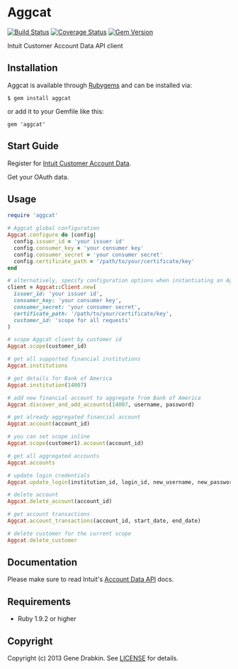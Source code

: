 # Aggcat
[![Build Status](https://travis-ci.org/cloocher/aggcat.png)](https://travis-ci.org/cloocher/aggcat)
[![Coverage Status](https://coveralls.io/repos/cloocher/aggcat/badge.png?branch=master)](https://coveralls.io/r/cloocher/aggcat)
[![Gem Version](https://badge.fury.io/rb/aggcat.png)](http://badge.fury.io/rb/aggcat)

  Intuit Customer Account Data API client

## Installation

Aggcat is available through [Rubygems](http://rubygems.org/gems/aggcat) and can be installed via:

```
$ gem install aggcat
```

or add it to your Gemfile like this:

```
gem 'aggcat'
```

## Start Guide

Register for [Intuit Customer Account Data](http://developer.intuit.com/agg-cat/index.html).

Get your OAuth data.

## Usage

```ruby
require 'aggcat'

# Aggcat global configuration
Aggcat.configure do |config|
  config.issuer_id = 'your issuer id'
  config.consumer_key = 'your consumer key'
  config.consumer_secret = 'your consumer secret'
  config.certificate_path = '/path/to/your/certificate/key'
end

# alternatively, specify configuration options when instantiating an Aggcat::Client
client = Aggcat::Client.new(
  issuer_id: 'your issuer id',
  consumer_key: 'your consumer key',
  consumer_secret: 'your consumer secret',
  certificate_path: '/path/to/your/certificate/key',
  customer_id: 'scope for all requests'
)

# scope Aggcat client by customer id
Aggcat.scope(customer_id)

# get all supported financial institutions
Aggcat.institutions

# get details for Bank of America
Aggcat.institution(14007)

# add new financial account to aggregate from Bank of America
Aggcat.discover_and_add_accounts(14007, username, password)

# get already aggregated financial account
Aggcat.account(account_id)

# you can set scope inline
Aggcat.scope(customer1).account(account_id)

# get all aggregated accounts
Aggcat.accounts

# update login credentials
Aggcat.update_login(institution_id, login_id, new_username, new_password)

# delete account
Aggcat.delete_account(account_id)

# get account transactions
Aggcat.account_transactions(account_id, start_date, end_date)

# delete customer for the current scope
Aggcat.delete_customer

```

## Documentation

Please make sure to read Intuit's [Account Data API](http://docs.developer.intuit.com/0020_Aggregation_Categorization_Apps/AggCat_API/0020_API_Documentation) docs.

## Requirements

* Ruby 1.9.2 or higher

## Copyright
Copyright (c) 2013 Gene Drabkin.
See [LICENSE][] for details.

[license]: LICENSE.md

